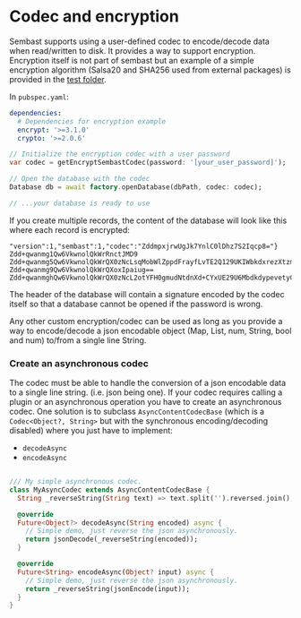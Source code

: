 # Codec and encryption

Sembast supports using a user-defined codec to encode/decode data when read/written to disk.
It provides a way to support encryption. Encryption itself is not part of sembast but an example of a simple
encryption algorithm (Salsa20 and SHA256 used from external packages) 
is provided in the [test folder](https://github.com/tekartik/sembast.dart/blob/master/sembast_test/lib/encrypt_codec.dart).

In `pubspec.yaml`:
```yaml
dependencies:
  # Dependencies for encryption example
  encrypt: '>=3.1.0'
  crypto: '>=2.0.6'

```
```dart
// Initialize the encryption codec with a user password
var codec = getEncryptSembastCodec(password: '[your_user_password]');

// Open the database with the codec
Database db = await factory.openDatabase(dbPath, codec: codec);

// ...your database is ready to use

```

If you create multiple records, the content of the database will look like this where each record is encrypted:

```
"version":1,"sembast":1,"codec":"ZddmpxjrwUgJk7YnlC0lDhz7S2Iqcp8="}
Zdd+qwanmg1Qw6VkwnolQkWrRnctJMD9
Zdd+qwanmg5Qw6VkwnolQkWrQX0zNcLsqMobWlZppdFrayfLvTE2Q129UKIWbkdxrezXtzmQGajd+39xMhMe5w==
Zdd+qwanmg9Qw6VkwnolQkWrQXoxIpaiug==
Zdd+qwanmghQw6VkwnolQkWrQX0zNcL2otYFH0gmudNtdnXd+CYxUE29U6MbdkdypevetyCeAKjd7Xl1PwIc9y0ovYrPnatrpqeL
```

The header of the database will contain a signature encoded by the codec itself so that a database cannot be opened
if the password is wrong.

Any other custom encryption/codec can be used as long as you provide a way to encode/decode a json encodable 
object (Map, List, num, String, bool and num) to/from a single line String.

### Create an asynchronous codec

The codec must be able to handle the conversion of a json encodable data to a single line string. (i.e. json being one).
If your codec requires calling a plugin or an asynchronous operation you have to create an 
asynchronous codec. One solution is to subclass `AsyncContentCodecBase` (which is a `Codec<Object?, String>` but with
the synchronous encoding/decoding disabled) where you just have to implement:
- `decodeAsync`
- `encodeAsync`

```dart

/// My simple asynchronous codec.
class MyAsyncCodec extends AsyncContentCodecBase {
  String _reverseString(String text) => text.split('').reversed.join();

  @override
  Future<Object?> decodeAsync(String encoded) async {
    // Simple demo, just reverse the json asynchronously.
    return jsonDecode(_reverseString(encoded));
  }

  @override
  Future<String> encodeAsync(Object? input) async {
    // Simple demo, just reverse the json asynchronously.
    return _reverseString(jsonEncode(input));
  }
}
```
